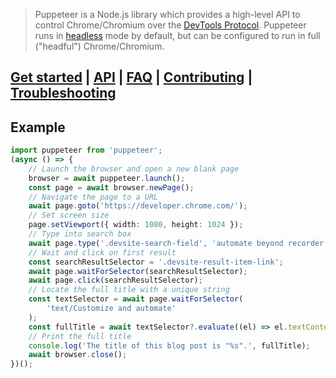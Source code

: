 > Puppeteer is a Node.js library which provides a high-level API to control Chrome/Chromium over the [DevTools Protocol](https://chromedevtools.github.io/devtools-protocol/). Puppeteer runs in [headless](https://developer.chrome.com/docs/chromium/new-headless/) mode by default, but can be configured to run in full ("headful") Chrome/Chromium.

## [Get started](https://pptr.dev/docs) | [API](https://pptr.dev/api) | [FAQ](https://pptr.dev/faq) | [Contributing](https://pptr.dev/contributing) | [Troubleshooting](https://pptr.dev/troubleshooting)[​](https://pptr.dev/#get-started--api--faq--contributing--troubleshooting 'Direct link to get-started--api--faq--contributing--troubleshooting')

## Example[​](https://pptr.dev/#example 'Direct link to Example')

```typescript
import puppeteer from 'puppeteer';
(async () => {
    // Launch the browser and open a new blank page
    browser = await puppeteer.launch();
    const page = await browser.newPage();
    // Navigate the page to a URL
    await page.goto('https://developer.chrome.com/');
    // Set screen size
    page.setViewport({ width: 1080, height: 1024 });
    // Type into search box
    await page.type('.devsite-search-field', 'automate beyond recorder');
    // Wait and click on first result
    const searchResultSelector = '.devsite-result-item-link';
    await page.waitForSelector(searchResultSelector);
    await page.click(searchResultSelector);
    // Locate the full title with a unique string
    const textSelector = await page.waitForSelector(
        'text/Customize and automate'
    );
    const fullTitle = await textSelector?.evaluate((el) => el.textContent);
    // Print the full title
    console.log('The title of this blog post is "%s".', fullTitle);
    await browser.close();
})();
```
